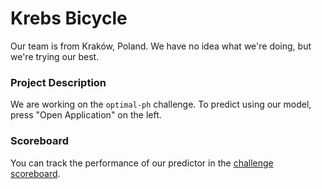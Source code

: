 # Krebs Bicycle

Our team is from Kraków, Poland. We have no idea what we're doing, but we're trying our best.
### Project Description
We are working on the `optimal-ph` challenge.
To predict using our model, press "Open Application" on the left. 

### Scoreboard
You can track the performance of our predictor in the [challenge scoreboard](https://biolib.com/biohackathon/optimal-ph-scoreboard/).
